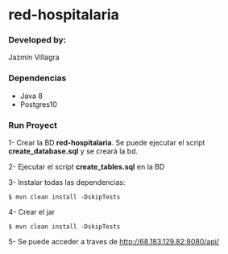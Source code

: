 # red-hospitalaria
### Developed by: 

Jazmín Villagra

### Dependencias

* Java 8
* Postgres10

### Run Proyect

1- Crear la BD **red-hospitalaria**. Se puede ejecutar el script **create_database.sql** y se creará la bd.

2- Ejecutar el script **create_tables.sql** en la BD

3- Instalar todas las dependencias:

    $ mvn clean install -DskipTests
    
4- Crear el jar

    $ mvn clean install -DskipTests
    

5- Se puede acceder a traves de http://68.183.129.82:8080/api/    
